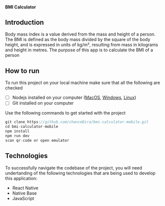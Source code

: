 #### BMI Calculator

## Introduction

Body mass index is a value derived from the mass and height of a person. The BMI is defined as the body mass divided by the square of the body height, and is expressed in units of kg/m², resulting from mass in kilograms and height in metres. The purpose of this app is to calculate the BMI of a person

## How to run

To run this project on your local machine make sure that all the following are checked

- [ ] Nodejs installed on your computer ([MacOS](https://nodejs.org/en/download/), [Windows](https://nodejs.org/en/download/), [Linux](https://nodejs.org/en/download/))
- [ ] Git installed on your computer

Use the following commands to get started with the project

```js
git clone https://github.com/chanceDira/bmi-calculator-mobile.git
cd bmi-calculator-mobile
npm install
npm run dev
scan qr-code or open emulator
```

## Technologies

To successfully navigate the codebase of the project, you will need undertanding of the following technologies that are being used to develop this application:

- React Native
- Native Base
- JavaScript


